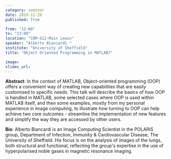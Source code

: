 ```yaml
---
category: seminar
date: 2019-11-26
published: True

from: "12:00"
to: "13:00"
location: "COM-G12-Main Lewin"
speaker: "Alberto Biancardi "
institute: "University of Sheffield"
title: "Object Oriented Programming in MATLAB?"

image:
slides_url:
---
```


**Abstract**: In the context of MATLAB, Object-oriented programming (OOP) offers a convenient way of creating new capabilities that are easily customised to specific needs. This talk will describe the basics of how OOP is handled in MATLAB, some selected cases where OOP is used within MATLAB itself, and then some examples, mostly from my personal experience in image computing, to illustrate how turning to OOP can help achieve two core outcomes - streamline the implementation of new features and simplify the way they are accessed by other users.

**Bio**: Alberto Biancardi is an Image Computing Scientist in the POLARIS group, Department of Infection, Immunity & Cardiovascular Disease, The University of Sheffield. His focus is on the analysis of images of the lungs, both structural and functional, reflecting the group's expertise in the use of hyperpolarised noble gases in magnetic resonance imaging.